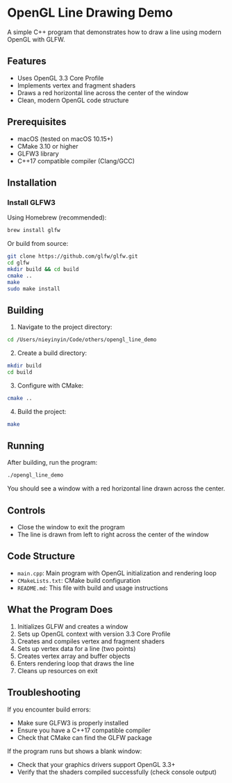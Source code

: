 # OpenGL Line Drawing Demo

A simple C++ program that demonstrates how to draw a line using modern OpenGL with GLFW.

## Features

- Uses OpenGL 3.3 Core Profile
- Implements vertex and fragment shaders
- Draws a red horizontal line across the center of the window
- Clean, modern OpenGL code structure

## Prerequisites

- macOS (tested on macOS 10.15+)
- CMake 3.10 or higher
- GLFW3 library
- C++17 compatible compiler (Clang/GCC)

## Installation

### Install GLFW3

Using Homebrew (recommended):
```bash
brew install glfw
```

Or build from source:
```bash
git clone https://github.com/glfw/glfw.git
cd glfw
mkdir build && cd build
cmake ..
make
sudo make install
```

## Building

1. Navigate to the project directory:
```bash
cd /Users/nieyinyin/Code/others/opengl_line_demo
```

2. Create a build directory:
```bash
mkdir build
cd build
```

3. Configure with CMake:
```bash
cmake ..
```

4. Build the project:
```bash
make
```

## Running

After building, run the program:
```bash
./opengl_line_demo
```

You should see a window with a red horizontal line drawn across the center.

## Controls

- Close the window to exit the program
- The line is drawn from left to right across the center of the window

## Code Structure

- `main.cpp`: Main program with OpenGL initialization and rendering loop
- `CMakeLists.txt`: CMake build configuration
- `README.md`: This file with build and usage instructions

## What the Program Does

1. Initializes GLFW and creates a window
2. Sets up OpenGL context with version 3.3 Core Profile
3. Creates and compiles vertex and fragment shaders
4. Sets up vertex data for a line (two points)
5. Creates vertex array and buffer objects
6. Enters rendering loop that draws the line
7. Cleans up resources on exit

## Troubleshooting

If you encounter build errors:
- Make sure GLFW3 is properly installed
- Ensure you have a C++17 compatible compiler
- Check that CMake can find the GLFW package

If the program runs but shows a blank window:
- Check that your graphics drivers support OpenGL 3.3+
- Verify that the shaders compiled successfully (check console output)
